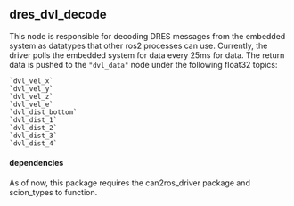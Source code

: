  ## dres_dvl_decode

This node is responsible for decoding DRES messages from the embedded system as
datatypes that other ros2 processes can use. Currently, the driver polls the
embedded system for data every 25ms for data. The return data is pushed to
the `"dvl_data"` node under the following float32 topics:

	`dvl_vel_x`
	`dvl_vel_y`
	`dvl_vel_z`
	`dvl_vel_e`
	`dvl_dist_bottom`
	`dvl_dist_1`
	`dvl_dist_2` 
	`dvl_dist_3` 
	`dvl_dist_4` 

 #### dependencies

As of now, this package requires the can2ros_driver package and scion_types to function.
